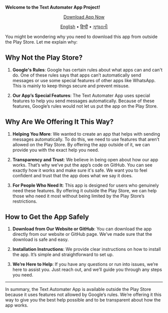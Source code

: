 **Welcome to the Text Automater App Project!**

<p align="center">
  <a href="https://github.com/gulabsagevadiya/TextAutomater/releases/latest/textAutomater.apk">Download App Now</a>
</p>

<p align="center">
  <a href="README_en.md">English</a> • 
  <a href="README_hi.md">हिन्दी</a> • 
  <a href="README_gu.md">ગુજરાતી</a>
</p>

You might be wondering why you need to download this app from outside the Play Store. Let me explain why:

## Why Not the Play Store?

1. **Google's Rules**: Google has certain rules about what apps can and can't do. One of these rules says that apps can’t automatically send messages or use some special features of other apps like WhatsApp. This is mainly to keep things secure and prevent misuse.

2. **Our App’s Special Features**: The Text Automater App uses special features to help you send messages automatically. Because of these features, Google’s rules would not let us put the app on the Play Store.

## Why Are We Offering It This Way?

1. **Helping You More**: We wanted to create an app that helps with sending messages automatically. To do this, we need to use features that aren’t allowed on the Play Store. By offering the app outside of it, we can provide you with the exact help you need.

2. **Transparency and Trust**: We believe in being open about how our app works. That’s why we’ve put the app’s code on GitHub. You can see exactly how it works and make sure it's safe. We want you to feel confident and trust that the app does what we say it does.

3. **For People Who Need It**: This app is designed for users who genuinely need these features. By offering it outside the Play Store, we can help those who need it most without being limited by the Play Store’s restrictions.

## How to Get the App Safely

1. **Download from Our Website or GitHub**: You can download the app directly from our website or GitHub page. We’ve made sure that the download is safe and easy.

2. **Installation Instructions**: We provide clear instructions on how to install the app. It’s simple and straightforward to set up.

3. **We’re Here to Help**: If you have any questions or run into issues, we’re here to assist you. Just reach out, and we’ll guide you through any steps you need.

---

In summary, the Text Automater App is available outside the Play Store because it uses features not allowed by Google’s rules. We’re offering it this way to give you the best help possible and to be transparent about how the app works.
